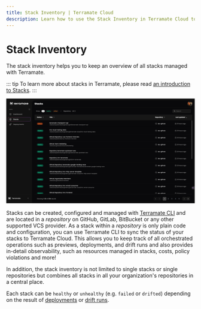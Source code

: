 ```yaml
---
title: Stack Inventory | Terramate Cloud
description: Learn how to use the Stack Inventory in Terramate Cloud to keep an overview of all stacks managed with Terramate.
---
```


# Stack Inventory

The stack inventory helps you to keep an overview of all stacks managed with Terramate.

::: tip
To learn more about stacks in Terramate, please read [an introduction to Stacks](../../cli/stacks/index.md).
:::

![Stacks Overview](../assets/stacks.png "Terramate Cloud Stacks Overview")

Stacks can be created, configured and managed with [Terramate CLI](../../cli/stacks/create.md) and are located in a
_repository_ on GitHub, GitLab, BitBucket or any other supported VCS provider. As a stack within a _repository_ is only
plain code and configuration, you can use Terramate CLI to sync the status of your stacks to Terramate Cloud.
This allows you to keep track of all orchestrated operations such as previews, deployments, and drift runs and also provides
in-detail observability, such as resources managed in stacks, costs, policy violations and more!

In addition, the stack inventory is not limited to single stacks or single repositories but combines all stacks in all your
organization's repositories in a central place.

Each stack can be `healthy` or `unhealthy` (e.g. `failed` or `drifted`) depending on the result of [deployments](../deployments/index.md)
or [drift runs](../drift/index.md).
